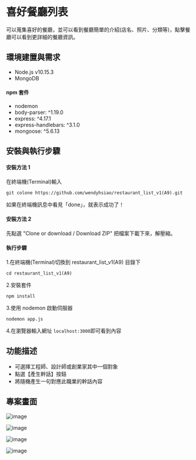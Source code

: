 # 喜好餐廳列表

可以蒐集喜好的餐廳，並可以看到餐廳簡單的介紹(店名、照片、分類等)，點擊餐廳可以看到更詳細的餐廳資訊。

## 環境建置與需求

- Node.js v10.15.3
- MongoDB

#### npm 套件

- nodemon
- body-parser: ^1.19.0
- express: ^4.17.1
- express-handlebars: ^3.1.0
- mongoose: ^5.6.13

## 安裝與執行步驟

#### 安裝方法 1

在終端機(Terminal)輸入

```
git colone https://github.com/wendyhsiao/restaurant_list_v1(A9).git
```

如果在終端機訊息中看見「done」，就表示成功了！

#### 安裝方法 2

先點選 "Clone or download / Download ZIP" 把檔案下載下來，解壓縮。

#### 執行步驟

1.在終端機(Terminal)切換到 restaurant_list_v1(A9) 目錄下

```
cd restaurant_list_v1(A9)
```

2.安裝套件

```
npm install
```

3.使用 nodemon 啟動伺服器

```
nodemon app.js
```

4.在瀏覽器輸入網址 `localhost:3000`即可看到內容

## 功能描述

- 可選擇工程師、設計師或創業家其中一個對象
- 點選【產生幹話】按鈕
- 將隨機產生一句對應此職業的幹話內容

## 專案畫面

![image](<https://github.com/wendyhsiao/restaurant_list_v1(A9)/blob/master/public/img/index.PNG>)

![image](<https://github.com/wendyhsiao/restaurant_list_v1(A9)/blob/master/public/img/detail.PNG>)

![image](<https://github.com/wendyhsiao/restaurant_list_v1(A9)/blob/master/public/img/edit.PNG>)

![image](<https://github.com/wendyhsiao/restaurant_list_v1(A9)/blob/master/public/img/create.PNG>)
